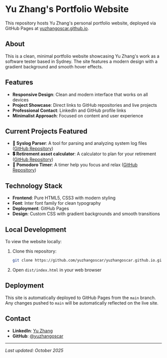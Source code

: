 # Yu Zhang's Portfolio Website

This repository hosts Yu Zhang's personal portfolio website, deployed via GitHub Pages at [yuzhangoscar.github.io](https://yuzhangoscar.github.io).

## About

This is a clean, minimal portfolio website showcasing Yu Zhang's work as a software tester based in Sydney. The site features a modern design with a gradient background and smooth hover effects.

## Features

- **Responsive Design**: Clean and modern interface that works on all devices
- **Project Showcase**: Direct links to GitHub repositories and live projects
- **Professional Contact**: LinkedIn and GitHub profile links
- **Minimalist Approach**: Focused on content and user experience

## Current Projects Featured

- **🧠 Syslog Parser**: A tool for parsing and analyzing system log files ([GitHub Repository](https://github.com/yuzhangoscar/syslogParser))
- **💲 Retirement asset calculator**: A calculator to plan for your retirement ([GitHub Repository](https://github.com/yuzhangoscar/retirementAssetCalculator))
- **🍅 Pomodoro Timer**: A timer help you focus and relax ([GitHub Repository](https://github.com/yuzhangoscar/pomodoroTimer))

## Technology Stack

- **Frontend**: Pure HTML5, CSS3 with modern styling
- **Font**: Inter font family for clean typography
- **Deployment**: GitHub Pages
- **Design**: Custom CSS with gradient backgrounds and smooth transitions

## Local Development

To view the website locally:

1. Clone this repository:
   ```bash
   git clone https://github.com/yuzhangoscar/yuzhangoscar.github.io.git
   ```

2. Open `dist/index.html` in your web browser

## Deployment

This site is automatically deployed to GitHub Pages from the `main` branch. Any changes pushed to `main` will be automatically reflected on the live site.

## Contact

- **LinkedIn**: [Yu Zhang](https://www.linkedin.com/in/yu-zhang-8b366337/)
- **GitHub**: [@yuzhangoscar](https://github.com/yuzhangoscar)

---

*Last updated: October 2025*

